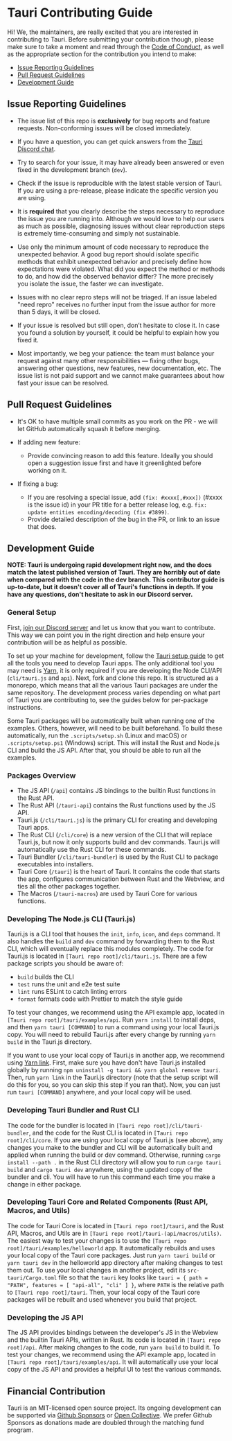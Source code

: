 # Tauri Contributing Guide

Hi! We, the maintainers, are really excited that you are interested in contributing to Tauri. Before submitting your contribution though, please make sure to take a moment and read through the [Code of Conduct](CODE_OF_CONDUCT.md), as well as the appropriate section for the contribution you intend to make:

- [Issue Reporting Guidelines](#issue-reporting-guidelines)
- [Pull Request Guidelines](#pull-request-guidelines)
- [Development Guide](#development-guide)

## Issue Reporting Guidelines

- The issue list of this repo is **exclusively** for bug reports and feature requests. Non-conforming issues will be closed immediately.

- If you have a question, you can get quick answers from the [Tauri Discord chat](https://discord.gg/SpmNs4S).

- Try to search for your issue, it may have already been answered or even fixed in the development branch (`dev`).

- Check if the issue is reproducible with the latest stable version of Tauri. If you are using a pre-release, please indicate the specific version you are using.

- It is **required** that you clearly describe the steps necessary to reproduce the issue you are running into. Although we would love to help our users as much as possible, diagnosing issues without clear reproduction steps is extremely time-consuming and simply not sustainable.

- Use only the minimum amount of code necessary to reproduce the unexpected behavior. A good bug report should isolate specific methods that exhibit unexpected behavior and precisely define how expectations were violated. What did you expect the method or methods to do, and how did the observed behavior differ? The more precisely you isolate the issue, the faster we can investigate.

- Issues with no clear repro steps will not be triaged. If an issue labeled "need repro" receives no further input from the issue author for more than 5 days, it will be closed.

- If your issue is resolved but still open, don’t hesitate to close it. In case you found a solution by yourself, it could be helpful to explain how you fixed it.

- Most importantly, we beg your patience: the team must balance your request against many other responsibilities — fixing other bugs, answering other questions, new features, new documentation, etc. The issue list is not paid support and we cannot make guarantees about how fast your issue can be resolved.

## Pull Request Guidelines

- It's OK to have multiple small commits as you work on the PR - we will let GitHub automatically squash it before merging.

- If adding new feature:

  - Provide convincing reason to add this feature. Ideally you should open a suggestion issue first and have it greenlighted before working on it.

- If fixing a bug:
  - If you are resolving a special issue, add `(fix: #xxxx[,#xxx])` (#xxxx is the issue id) in your PR title for a better release log, e.g. `fix: update entities encoding/decoding (fix #3899)`.
  - Provide detailed description of the bug in the PR, or link to an issue that does.

## Development Guide

**NOTE: Tauri is undergoing rapid development right now, and the docs match the latest published version of Tauri. They are horribly out of date when compared with the code in the dev branch. This contributor guide is up-to-date, but it doesn't cover all of Tauri's functions in depth. If you have any questions, don't hesitate to ask in our Discord server.**

### General Setup

First, [join our Discord server](https://discord.gg/SpmNs4S) and let us know that you want to contribute. This way we can point you in the right direction and help ensure your contribution will be as helpful as possible.

To set up your machine for development, follow the [Tauri setup guide](https://tauri.studio/en/docs/getting-started/intro#setting-up-your-environment) to get all the tools you need to develop Tauri apps. The only additional tool you may need is [Yarn](https://yarnpkg.com/), it is only required if you are developing the Node CLI/API (`cli/tauri.js` and `api`). Next, fork and clone this repo. It is structured as a monorepo, which means that all the various Tauri packages are under the same repository. The development process varies depending on what part of Tauri you are contributing to, see the guides below for per-package instructions.

Some Tauri packages will be automatically built when running one of the examples. Others, however, will need to be built beforehand. To build these automatically, run the `.scripts/setup.sh` (Linux and macOS) or `.scripts/setup.ps1` (Windows) script. This will install the Rust and Node.js CLI and build the JS API. After that, you should be able to run all the examples.

### Packages Overview

- The JS API (`/api`) contains JS bindings to the builtin Rust functions in the Rust API.
- The Rust API (`/tauri-api`) contains the Rust functions used by the JS API.
- Tauri.js (`/cli/tauri.js`) is the primary CLI for creating and developing Tauri apps.
- The Rust CLI (`/cli/core`) is a new version of the CLI that will replace Tauri.js, but now it only supports build and dev commands. Tauri.js will automatically use the Rust CLI for these commands.
- Tauri Bundler (`/cli/tauri-bundler`) is used by the Rust CLI to package executables into installers.
- Tauri Core (`/tauri`) is the heart of Tauri. It contains the code that starts the app, configures communication between Rust and the Webview, and ties all the other packages together.
- The Macros (`/tauri-macros`) are used by Tauri Core for various functions.

### Developing The Node.js CLI (Tauri.js)

Tauri.js is a CLI tool that houses the `init`, `info`, `icon`, and `deps` command. It also handles the `build` and `dev` command by forwarding them to the Rust CLI, which will eventually replace this modules completely. The code for Tauri.js is located in `[Tauri repo root]/cli/tauri.js`. There are a few package scripts you should be aware of:

- `build` builds the CLI
- `test` runs the unit and e2e test suite
- `lint` runs ESLint to catch linting errors
- `format` formats code with Prettier to match the style guide

To test your changes, we recommend using the API example app, located in `[Tauri repo root]/tauri/examples/api`. Run `yarn install` to install deps, and then `yarn tauri [COMMAND]` to run a command using your local Tauri.js copy. You will need to rebuild Tauri.js after every change by running `yarn build` in the Tauri.js directory.

If you want to use your local copy of Tauri.js in another app, we recommend using [Yarn link](https://classic.yarnpkg.com/en/docs/cli/link/). First, make sure you have don't have Tauri.js installed globally by running `npm uninstall -g tauri && yarn global remove tauri`. Then, run `yarn link` in the Tauri.js directory (note that the setup script will do this for you, so you can skip this step if you ran that). Now, you can just run `tauri [COMMAND]` anywhere, and your local copy will be used.

### Developing Tauri Bundler and Rust CLI

The code for the bundler is located in `[Tauri repo root]/cli/tauri-bundler`, and the code for the Rust CLI is located in `[Tauri repo root]/cli/core`. If you are using your local copy of Tauri.js (see above), any changes you make to the bundler and CLI will be automatically built and applied when running the build or dev command. Otherwise, running `cargo install --path .` in the Rust CLI directory will allow you to run `cargo tauri build` and `cargo tauri dev` anywhere, using the updated copy of the bundler and cli. You will have to run this command each time you make a change in either package.

### Developing Tauri Core and Related Components (Rust API, Macros, and Utils)

The code for Tauri Core is located in `[Tauri repo root]/tauri`, and the Rust API, Macros, and Utils are in `[Tauri repo root]/tauri-(api/macros/utils)`. The easiest way to test your changes is to use the `[Tauri repo root]/tauri/examples/helloworld` app. It automatically rebuilds and uses your local copy of the Tauri core packages. Just run `yarn tauri build` or `yarn tauri dev` in the helloworld app directory after making changes to test them out. To use your local changes in another project, edit its `src-tauri/Cargo.toml` file so that the `tauri` key looks like `tauri = { path = "PATH", features = [ "api-all", "cli" ] }`, where `PATH` is the relative path to `[Tauri repo root]/tauri`. Then, your local copy of the Tauri core packages will be rebuilt and used whenever you build that project.

### Developing the JS API

The JS API provides bindings between the developer's JS in the Webview and the builtin Tauri APIs, written in Rust. Its code is located in `[Tauri repo root]/api`. After making changes to the code, run `yarn build` to build it. To test your changes, we recommend using the API example app, located in `[Tauri repo root]/tauri/examples/api`. It will automatically use your local copy of the JS API and provides a helpful UI to test the various commands.

## Financial Contribution

Tauri is an MIT-licensed open source project. Its ongoing development can be supported via [Github Sponsors](https://github.com/sponsors/nothingismagick) or [Open Collective](https://opencollective.com/tauri). We prefer Github Sponsors as donations made are doubled through the matching fund program.
